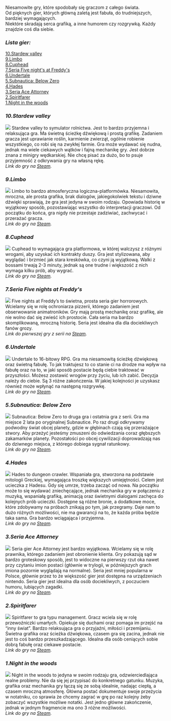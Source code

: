 
Niesamowite gry, które spodobały się graczom z całego świata.  
Od pięknych gier, których główną zaletą jest fabuła, do trudniejszych, bardziej wymagających.  
Niektóre skradają serca grafiką, a inne humorem czy rozgrywką. Każdy znajdzie coś dla siebie. 

### ***Lista gier:***
[10.Stardew valley](https://kknopik.github.io/#10stardew-valley)  
[9.Limbo](https://kknopik.github.io/#9limbo)  
[8.Cuphead](https://kknopik.github.io/#8cuphead)  
[7.Seria Five night's at Freddy's](https://kknopik.github.io/#7seria-gier-five-nights-at-freddys)  
[6.Undertale](https://kknopik.github.io/#6undertale)  
[5.Subnautica: Below Zero](https://kknopik.github.io/#5subnautica-below-zero)  
[4.Hades](https://kknopik.github.io/#4hades)  
[3.Seria Ace Attorney](https://kknopik.github.io/#3seria-gier-ace-attorney)  
[2.Spiritfarer](https://kknopik.github.io/#2spiritfarer)  
[1.Night in the woods](https://kknopik.github.io/#1night-in-the-woods)  


### ***10.Stardew valley***
![](images/stardew.jpg)
Stardew valley to symulator rolnictwa. Jest to bardzo przyjemna i relaksująca gra. Ma świetną ścieżkę dźwiękową i prostą grafikę. Zadaniem gracza jest uprawianie roślin, karmienie zwierząt, ogólnie robienie wszystkiego, co robi się na zwykłej farmie. Gra może wydawać się nudna, jednak ma wiele ciekawych wątków i fajną mechanikę gry. Jest dobrze znana z minigry wędkarskiej. Nie chcę pisać za dużo, bo to psuje przyjemność z odkrywania gry na własną rękę.    
*Link do gry na [Steam](https://store.steampowered.com/app/413150/Stardew_Valley/).*


### ***9.Limbo***
![](images/limbo.jpg)
Limbo to bardzo atmosferyczna logiczna-platformówka. Niesamowita, mroczna, ale prosta grafika, brak dialogów, jakiegokolwiek tekstu i dziwne dźwięki sprawiają, że gra jest jedyna w swoim rodzaju. Opowiada historię w wyjątkowy sposób, pozostawiając wszystko do interpretacji graczowi. Od początku do końca, gra nigdy nie przestaje zadziwiać, zachwycać i przerażać gracza.  
*Link do gry na [Steam](https://store.steampowered.com/app/48000/LIMBO/?l=polish).*


### ***8.Cuphead***
![](images/cuphead.jpg)
Cuphead to wymagająca gra platformowa, w której walczysz z różnymi wrogami, aby uzyskać ich kontrakty duszy. Gra jest stylizowana, aby wyglądać i brzmieć jak stara kreskówka, co czyni ją wyjątkową. Walki z bossami trwają 2-3 minuty, jednak są one trudne i większość z nich wymaga kilku prób, aby wygrać.  
*Link do gry na [Steam](https://store.steampowered.com/app/268910/Cuphead/).*

### ***7.Seria Five nights at Freddy's***
![](images/fnaf.png)
Five nights at Freddy’s to świetna, prosta seria gier horrorowych. Wcielamy się w rolę ochroniarza pizzerii, którego zadaniem jest obserwowanie animatroników. Gry mają prostą mechanikę oraz grafikę, ale nie wolno dać się zwieść ich prostocie. Cała seria ma bardzo skomplikowaną, mroczną historię. Seria jest idealna dla dla dociekliwych fanów grozy.  
*Link do pierwszej gry z serii na [Steam](https://store.steampowered.com/app/319510/Five_Nights_at_Freddys/?l=polish).*


### ***6.Undertale***
![](images/undertale`.JPG)
Undertale to 16-bitowy RPG. Gra ma niesamowitą ścieżkę dźwiękową oraz świetną fabułę. To jak traktujesz to co stanie ci na drodze ma wpływ na fabułę oraz na to, w jaki sposób postacie będą ciebie traktować w przyszłości. Możesz zostawić wrogów przy życiu, lub ich zabić. Decyzja należy do ciebie. Są 3 różne zakończenia. W jakiej kolejności je uzyskasz również może wpłynąć na następną rozgrywkę.  
*Link do gry na [Steam](https://store.steampowered.com/app/391540/Undertale/?l=polish).*


### ***5.Subnautica: Below Zero***
![](images/subnautica.jpg)
Subnautica: Below Zero to druga gra i ostatnia gra z serii. Gra ma miejsce 2 lata po oryginalnej Subnautice. Po raz drugi odkrywamy podwodny świat obcej planety, gdzie w głębinach czają się przerażające stwory. Aby przeżyć  jesteśmy zmuszeni do odwiedzania coraz głębszych zakamarków planety. Pozostałości po obcej cywilizacji doprowadzają nas do dziwnego miejsca, z którego dobiega sygnał ratunkowy.  
*Link do gry na [Steam](https://store.steampowered.com/app/848450/Subnautica_Below_Zero/).*


### ***4.Hades***
![](images/hades.jpg)
Hades to dungeon crawler. Wspaniała gra, stworzona na podstawie mitologii Greckiej, wymagająca troszkę większych umiejętności. Celem jest ucieczka z Hadesu. Gdy się umrze, trzeba zacząć od nowa. Na początku może to się wydawać zniechęcające, jednak mechanika gry w połączeniu z muzyką, wspaniałą grafiką, animacją oraz świetnymi dialogami zachęca do kolejnych prób ucieczki. Dostępne są różne bronie, a dodatkowe moce, które zdobywamy na próbach znikają po tym, jak przegramy. Daje nam to dużo różnych możliwości, nie ma gwarancji na to, że każda próba będzie taka sama. Gra bardzo wciągająca i przyjemna.  
*Link do gry na [Steam](https://store.steampowered.com/app/1145360/Hades/).*


### ***3.Seria Ace Attorney***
![](images/aceattorney.jpg)
Seria gier Ace Attorney jest bardzo wyjątkowa. Wcielamy się w rolę prawnika, którego zadaniem jest obronienie klienta. Gry pokazują sąd w bardzo groteskowy sposób, jest to widoczne na pierwszy rzut oka nawet przy czytaniu imion postaci (głównie w trylogii, w późniejszych grach imiona pozornie wyglądają na normalne). Seria jest mniej popularna w Polsce, głównie przez to że większość gier jest dostępna na urządzeniach nintendo. Seria gier jest idealna dla osób dociekliwych, z poczuciem humoru, lubiących zagadki.  
*Link do gry na [Steam](https://store.steampowered.com/app/787480/Phoenix_Wright_Ace_Attorney_Trilogy/).*


### ***2.Spiritfarer***
![](images/Spiritfarer.jpg)
Spiritfarer to gra typu management. Gracz wciela się w rolę przewoźniczki umarłych. Opiekuje się duchami oraz pomaga im przejść na “inny świat”. Bardzo relaksująca gra o przyjaźni, miłości i przemijaniu. Świetna grafika oraz ścieżka dźwiękowa, czasem gra się zacina, jednak nie jest to coś bardzo przeszkadzającego. Idealna dla osób ceniących sobie dobrą fabułę oraz ciekawe postacie.  
*Link do gry na [Steam](https://store.steampowered.com/app/972660/Spiritfarer_Farewell_Edition/?curator_clanid=32943393).*


### ***1.Night in the woods***
![](images/nightinthewoods.jpg)
Night in the woods to jedyna w swoim rodzaju gra, odzwierciedlająca realne problemy. Nie da się jej przypisać do konkretnego gatunku. Muzyka, grafika oraz mechanika gry łączą się ze sobą idealnie, nadając ciepłą, a czasem mroczną atmosferę. Główna postać dokumentuje swoje przeżycia w notatniku, co sprawia że chcemy zagrać w grę po raz kolejny żeby zobaczyć wszystkie możliwe notatki. Jest jedno główne zakończenie, jednak w jednym fragmencie ma ono 3 różne możliwości.  
*Link do gry na [Steam](https://store.steampowered.com/app/481510/Night_in_the_Woods/).*

